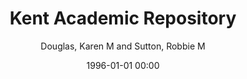 ---
layout: post
title: Kent Academic Repository

date: 1996-01-01 00:00
author: Douglas, Karen M and Sutton, Robbie M
tags: ["anguage abstraction","impression formation","impression management","likeability","linguistic category model"]
journal: European Journal of Social Psychology

year: 2010
---